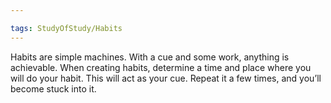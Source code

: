 ```yaml
---

tags: StudyOfStudy/Habits 
---
```


Habits are simple machines. With a cue and some work, anything is achievable. When creating habits, determine a time and place where you will do your habit. This will act as your cue. Repeat it a few times, and you’ll become stuck into it.